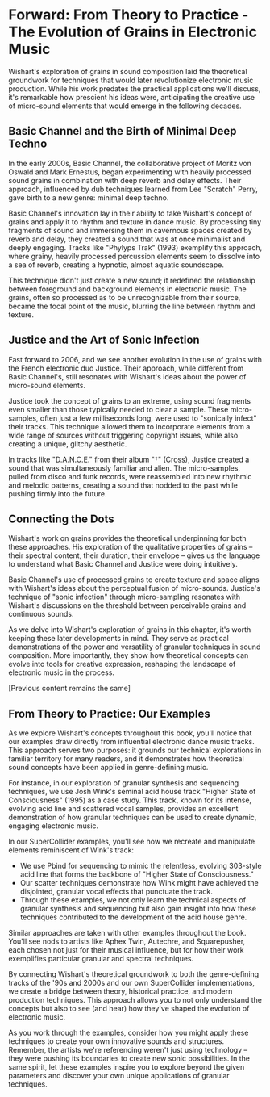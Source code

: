 # Forward: From Theory to Practice - The Evolution of Grains in Electronic Music

Wishart's exploration of grains in sound composition laid the theoretical groundwork for techniques that would later revolutionize electronic music production. While his work predates the practical applications we'll discuss, it's remarkable how prescient his ideas were, anticipating the creative use of micro-sound elements that would emerge in the following decades.

## Basic Channel and the Birth of Minimal Deep Techno

In the early 2000s, Basic Channel, the collaborative project of Moritz von Oswald and Mark Ernestus, began experimenting with heavily processed sound grains in combination with deep reverb and delay effects. Their approach, influenced by dub techniques learned from Lee "Scratch" Perry, gave birth to a new genre: minimal deep techno.

Basic Channel's innovation lay in their ability to take Wishart's concept of grains and apply it to rhythm and texture in dance music. By processing tiny fragments of sound and immersing them in cavernous spaces created by reverb and delay, they created a sound that was at once minimalist and deeply engaging. Tracks like "Phylyps Trak" (1993) exemplify this approach, where grainy, heavily processed percussion elements seem to dissolve into a sea of reverb, creating a hypnotic, almost aquatic soundscape.

This technique didn't just create a new sound; it redefined the relationship between foreground and background elements in electronic music. The grains, often so processed as to be unrecognizable from their source, became the focal point of the music, blurring the line between rhythm and texture.

## Justice and the Art of Sonic Infection

Fast forward to 2006, and we see another evolution in the use of grains with the French electronic duo Justice. Their approach, while different from Basic Channel's, still resonates with Wishart's ideas about the power of micro-sound elements.

Justice took the concept of grains to an extreme, using sound fragments even smaller than those typically needed to clear a sample. These micro-samples, often just a few milliseconds long, were used to "sonically infect" their tracks. This technique allowed them to incorporate elements from a wide range of sources without triggering copyright issues, while also creating a unique, glitchy aesthetic.

In tracks like "D.A.N.C.E." from their album "†" (Cross), Justice created a sound that was simultaneously familiar and alien. The micro-samples, pulled from disco and funk records, were reassembled into new rhythmic and melodic patterns, creating a sound that nodded to the past while pushing firmly into the future.

## Connecting the Dots

Wishart's work on grains provides the theoretical underpinning for both these approaches. His exploration of the qualitative properties of grains – their spectral content, their duration, their envelope – gives us the language to understand what Basic Channel and Justice were doing intuitively.

Basic Channel's use of processed grains to create texture and space aligns with Wishart's ideas about the perceptual fusion of micro-sounds. Justice's technique of "sonic infection" through micro-sampling resonates with Wishart's discussions on the threshold between perceivable grains and continuous sounds.

As we delve into Wishart's exploration of grains in this chapter, it's worth keeping these later developments in mind. They serve as practical demonstrations of the power and versatility of granular techniques in sound composition. More importantly, they show how theoretical concepts can evolve into tools for creative expression, reshaping the landscape of electronic music in the process.

[Previous content remains the same]

## From Theory to Practice: Our Examples

As we explore Wishart's concepts throughout this book, you'll notice that our examples draw directly from influential electronic dance music tracks. This approach serves two purposes: it grounds our technical explorations in familiar territory for many readers, and it demonstrates how theoretical sound concepts have been applied in genre-defining music.

For instance, in our exploration of granular synthesis and sequencing techniques, we use Josh Wink's seminal acid house track "Higher State of Consciousness" (1995) as a case study. This track, known for its intense, evolving acid line and scattered vocal samples, provides an excellent demonstration of how granular techniques can be used to create dynamic, engaging electronic music.

In our SuperCollider examples, you'll see how we recreate and manipulate elements reminiscent of Wink's track:

- We use Pbind for sequencing to mimic the relentless, evolving 303-style acid line that forms the backbone of "Higher State of Consciousness."
- Our scatter techniques demonstrate how Wink might have achieved the disjointed, granular vocal effects that punctuate the track.
- Through these examples, we not only learn the technical aspects of granular synthesis and sequencing but also gain insight into how these techniques contributed to the development of the acid house genre.

Similar approaches are taken with other examples throughout the book. You'll see nods to artists like Aphex Twin, Autechre, and Squarepusher, each chosen not just for their musical influence, but for how their work exemplifies particular granular and spectral techniques.

By connecting Wishart's theoretical groundwork to both the genre-defining tracks of the '90s and 2000s and our own SuperCollider implementations, we create a bridge between theory, historical practice, and modern production techniques. This approach allows you to not only understand the concepts but also to see (and hear) how they've shaped the evolution of electronic music.

As you work through the examples, consider how you might apply these techniques to create your own innovative sounds and structures. Remember, the artists we're referencing weren't just using technology – they were pushing its boundaries to create new sonic possibilities. In the same spirit, let these examples inspire you to explore beyond the given parameters and discover your own unique applications of granular techniques.
